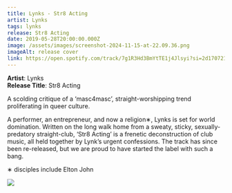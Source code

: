 ```yaml
---
title: Lynks - Str8 Acting
artist: Lynks
tags: lynks
release: Str8 Acting
date: 2019-05-28T20:00:00.000Z
image: /assets/images/screenshot-2024-11-15-at-22.09.36.png
imageAlt: release cover
link: https://open.spotify.com/track/7g1R3Hd3BmYtTE1j4Jlsyi?si=2d17072188544759
---
```

**Artist**: Lynks\
**Release Title**: Str8 Acting

A scolding critique of a ‘masc4masc’, straight-worshipping trend proliferating in queer culture.[](https://open.spotify.com/track/7g1R3Hd3BmYtTE1j4Jlsyi?si=2d17072188544759)

A performer, an entrepreneur, and now a religion∗, Lynks is set for world domination. Written on the long walk home from a sweaty, sticky, sexually-predatory straight-club, ‘Str8 Acting’ is a frenetic deconstruction of club music, all held together by Lynk’s urgent confessions. The track has since been re-released, but we are proud to have started the label with such a bang.

∗ disciples include Elton John

![](/assets/images/990-lynks-sq-1.jpeg)
